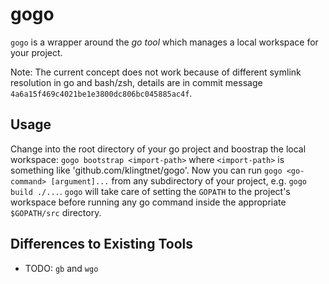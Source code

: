 # gogo

`gogo` is a wrapper around the _go tool_ which manages a local workspace for your project.

Note: The current concept does not work because of different symlink resolution in go and bash/zsh, details are in commit message `4a6a15f469c4021be1e3800dc806bc045885ac4f`.

## Usage

Change into the root directory of your go project and boostrap the local workspace: `gogo bootstrap <import-path>` where `<import-path>` is something like 'github.com/klingtnet/gogo'.
Now you can run `gogo <go-command> [argument]...` from any subdirectory of your project, e.g. `gogo build ./...`.
`gogo` will take care of setting the `GOPATH` to the project's workspace before running any go command inside the appropriate `$GOPATH/src` directory.

## Differences to Existing Tools

- TODO: `gb` and `wgo`
